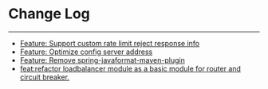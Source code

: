 # Change Log
---

- [Feature: Support custom rate limit reject response info](https://github.com/Tencent/spring-cloud-tencent/pull/128)
- [Feature: Optimize config server address](https://github.com/Tencent/spring-cloud-tencent/pull/130)
- [Feature: Remove spring-javaformat-maven-plugin](https://github.com/Tencent/spring-cloud-tencent/pull/131)
- [feat:refactor loadbalancer module as a basic module for router and circuit breaker.](https://github.com/Tencent/spring-cloud-tencent/pull/136)
